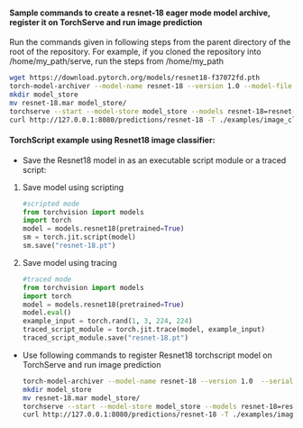 #### Sample commands to create a resnet-18 eager mode model archive, register it on TorchServe and run image prediction

Run the commands given in following steps from the parent directory of the root of the repository. For example, if you cloned the repository into /home/my_path/serve, run the steps from /home/my_path

```bash
wget https://download.pytorch.org/models/resnet18-f37072fd.pth
torch-model-archiver --model-name resnet-18 --version 1.0 --model-file ./examples/image_classifier/resnet_18/model.py --serialized-file resnet18-f37072fd.pth --handler image_classifier --extra-files ./examples/image_classifier/index_to_name.json
mkdir model_store
mv resnet-18.mar model_store/
torchserve --start --model-store model_store --models resnet-18=resnet-18.mar
curl http://127.0.0.1:8080/predictions/resnet-18 -T ./examples/image_classifier/kitten.jpg
```

#### TorchScript example using Resnet18 image classifier:

* Save the Resnet18 model in as an executable script module or a traced script:

1. Save model using scripting
   ```python
   #scripted mode
   from torchvision import models
   import torch
   model = models.resnet18(pretrained=True)
   sm = torch.jit.script(model)
   sm.save("resnet-18.pt")
   ```

2. Save model using tracing
   ```python
   #traced mode
   from torchvision import models
   import torch
   model = models.resnet18(pretrained=True)
   model.eval()
   example_input = torch.rand(1, 3, 224, 224)
   traced_script_module = torch.jit.trace(model, example_input)
   traced_script_module.save("resnet-18.pt")
   ```  
 
* Use following commands to register Resnet18 torchscript model on TorchServe and run image prediction

    ```bash
    torch-model-archiver --model-name resnet-18 --version 1.0  --serialized-file resnet-18.pt --extra-files ./examples/image_classifier/index_to_name.json --handler image_classifier
    mkdir model_store
    mv resnet-18.mar model_store/
    torchserve --start --model-store model_store --models resnet-18=resnet-18.mar
    curl http://127.0.0.1:8080/predictions/resnet-18 -T ./examples/image_classifier/kitten.jpg
    ```
